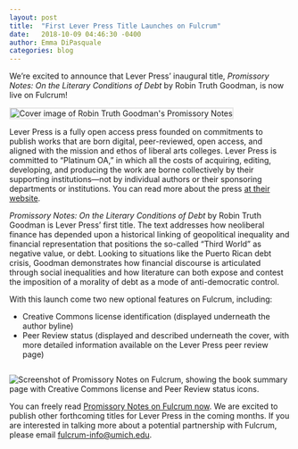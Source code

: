 ```yaml
---
layout: post
title:  "First Lever Press Title Launches on Fulcrum"
date:   2018-10-09 04:46:30 -0400
author: Emma DiPasquale
categories: blog
---
```

We’re excited to announce that Lever Press’ inaugural title, *Promissory Notes: On the Literary Conditions of Debt* by Robin Truth Goodman, is now live on Fulcrum!

<img class="left" alt="Cover image of Robin Truth Goodman's Promissory Notes" src="/img/blog/2018-10-09-lever-press-1.jpg" style="border: 2px solid #e5e5e5; margin-right: 2em;"/>

Lever Press is a fully open access press founded on commitments to publish works that are born digital, peer-reviewed, open access, and aligned with the mission and ethos of liberal arts colleges. Lever Press is committed to “Platinum OA,” in which all the costs of acquiring, editing, developing, and producing the work are borne collectively by their supporting institutions—not by individual authors or their sponsoring departments or institutions. You can read more about the press [at their website](https://leverpress.org).

*Promissory Notes: On the Literary Conditions of Debt* by Robin Truth Goodman is Lever Press’ first title. The text addresses how neoliberal finance has depended upon a historical linking of geopolitical inequality and financial representation that positions the so-called “Third World” as negative value, or debt. Looking to situations like the Puerto Rican debt crisis, Goodman demonstrates how financial discourse is articulated through social inequalities and how literature can both expose and contest the imposition of a morality of debt as a mode of anti-democratic control.

With this launch come two new optional features on Fulcrum, including:

* Creative Commons license identification (displayed underneath the author byline)
* Peer Review status (displayed and described underneath the cover, with more detailed information available on the Lever Press peer review page)

<img class="responsive-img" alt="Screenshot of Promissory Notes on Fulcrum, showing the book summary page with Creative Commons license and Peer Review status icons." src="/img/blog/2018-10-09-lever-press-2.jpg" style="margin-top: 1em;"/>

You can freely read [Promissory Notes on Fulcrum now](http://hdl.handle.net/2027/fulcrum.m613mz330). We are excited to publish other forthcoming titles for Lever Press in the coming months. If you are interested in talking more about a potential partnership with Fulcrum, please email [fulcrum-info@umich.edu](mailto:fulcrum-info@umich.edu).
